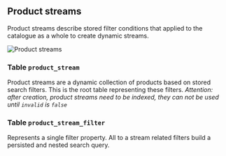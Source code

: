 Product streams
---------------------------------------

Product streams describe stored filter conditions that applied to the catalogue as a whole to create dynamic streams.

![Product streams](dist/erm-shopware-core-content-productstream.svg)


### Table `product_stream`

Product streams are a dynamic collection of products based on stored search filters. This is the root table representing these filters. *Attention: after creation, product streams need to be indexed, they can not be used until `invalid` is `false`*


### Table `product_stream_filter`

Represents a single filter property. All to a stream related filters build a persisted and nested search query.


